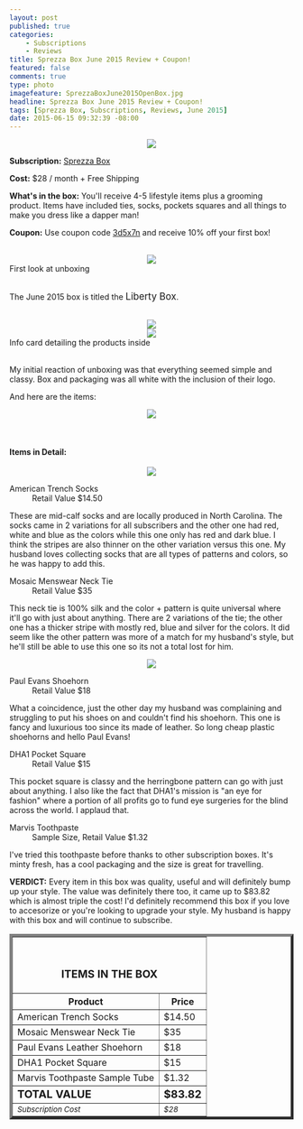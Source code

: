 ```yaml
---
layout: post
published: true
categories: 
    - Subscriptions
    - Reviews
title: Sprezza Box June 2015 Review + Coupon!
featured: false
comments: true
type: photo
imagefeature: SprezzaBoxJune2015OpenBox.jpg
headline: Sprezza Box June 2015 Review + Coupon!
tags: [Sprezza Box, Subscriptions, Reviews, June 2015]
date: 2015-06-15 09:32:39 -08:00
---
```


<center><img src='/images/SprezzaBoxJune2015Box.jpg'></center>
<p><b>Subscription:</b> <a href="http://www.sprezzabox.com" target="_blank">Sprezza Box</a></p>
<p><b>Cost:</b> $28 / month + Free Shipping</p>
<p><b>What's in the box:</b> You'll receive 4-5 lifestyle items plus a grooming product. Items have included ties, socks, pockets squares and all things to make you dress like a dapper man!</p>
<p><b>Coupon:</b> Use coupon code <a href="http://www.sprezzabox.com" target="_blank">3d5x7n</a> and receive 10% off your first box!</p>
<br>

<center><img src='/images/SprezzaBoxJune2015OpenBox.jpg'></center>
<figcaption>First look at unboxing</figcaption>
<br>

<p>The June 2015 box is titled the <big>Liberty Box</big>.</p>
<br>

<center><img src='/images/SprezzaBoxJune2015Info.jpg'></center>
<center><img src='/images/SprezzaBoxJune2015Info2.jpg'></center>
<figcaption>Info card detailing the products inside</figcaption>

<br>

<p>My initial reaction of unboxing was that everything seemed simple and classy. Box and packaging was all white with the inclusion of their logo.</p>

<DT>And here are the items:</DT>

<p><center><img src='/images/SprezzaBoxJune2015Items.jpg'></center></p>
<br>

<H4>Items in Detail:</H4>

<p><center><img src='/images/SprezzaBoxJune2015SocksTie.jpg'></center></p>
<DL>
<DT>American Trench Socks</DT>
<DD>Retail Value $14.50</DD>
</DL>

<p>These are mid-calf socks and are locally produced in North Carolina. The socks came in 2 variations for all subscribers and the other one had red, white and blue as the colors while this one only has red and dark blue. I think the stripes are also thinner on the other variation versus this one. My husband loves collecting socks that are all types of patterns and colors, so he was happy to add this.</p>

<DL>
<DT>Mosaic Menswear Neck Tie</DT>
<DD>Retail Value $35</DD>
</DL>

<p>This neck tie is 100% silk and the color + pattern is quite universal where it'll go with just about anything. There are 2 variations of the tie; the other one has a thicker stripe with mostly red, blue and silver for the colors. It did seem like the other pattern was more of a match for my husband's style, but he'll still be able to use this one so its not a total lost for him.</p>

<p><center><img src='/images/SprezzaBoxJune2015Others.jpg'></center></p>
<DL>
<DT>Paul Evans Shoehorn</DT>
<DD>Retail Value $18</DD>
</DL>

<p>What a coincidence, just the other day my husband was complaining and struggling to put his shoes on and couldn't find his shoehorn. This one is fancy and luxurious too since its made of leather. So long cheap plastic shoehorns and hello Paul Evans!</p>

<DL>
<DT>DHA1 Pocket Square</DT>
<DD>Retail Value $15</DD>
</DL>

<p>This pocket square is classy and the herringbone pattern can go with just about anything. I also like the fact that DHA1's mission is "an eye for fashion" where a portion of all profits go to fund eye surgeries for the blind across the world. I applaud that.</p>

<DL>
<DT>Marvis Toothpaste</DT>
<DD>Sample Size, Retail Value $1.32</DD>
</DL>

<p>I've tried this toothpaste before thanks to other subscription boxes. It's minty fresh, has a cool packaging and the size is great for travelling.</p>

<p><i class="icon-exclamation-sign"></i><b> VERDICT:</b> Every item in this box was quality, useful and will definitely bump up your style. The value was definitely there too, it came up to $83.82 which is almost triple the cost! I'd definitely recommend this box if you love to accesorize or you're looking to upgrade your style. My husband is happy with this box and will continue to subscribe.</p>

<TABLE  BORDER="5">
   <TR>
      <TH COLSPAN="2">
         <H3><BR>ITEMS IN THE BOX</H3>
      </TH>
   </TR>
      <TH>Product</TH>
      <TH>Price</TH>
  <TR>
      <TD>American Trench Socks</TD>
      <TD>$14.50</TD>
   </TR>
   <TR>
      <TD>Mosaic Menswear Neck Tie</TD>
      <TD>$35</TD>
   </TR>
    <TR>
      <TD>Paul Evans Leather Shoehorn</TD>
      <TD>$18</TD>
   </TR>
    <TR>
      <TD>DHA1 Pocket Square</TD>
      <TD>$15</TD>
   </TR>
    <TR>
      <TD>Marvis Toothpaste Sample Tube</TD>
      <TD>$1.32</TD>
   </TR>
   <TR>
      <TD><b><big>TOTAL VALUE</big></b></TD>
      <TD><b><big>$83.82</big></b></TD>
   </TR>
   <TR>
      <TD><i><small>Subscription Cost</small></i></TD>
      <TD><i><small>$28</small></i></TD>
   </TR>
</TABLE>
